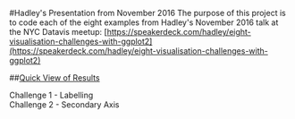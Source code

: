 #Hadley's Presentation from November 2016
The purpose of this project is to code each of the eight examples from Hadley's November 2016 talk at the NYC Datavis meetup: [https://speakerdeck.com/hadley/eight-visualisation-challenges-with-ggplot2](https://speakerdeck.com/hadley/eight-visualisation-challenges-with-ggplot2)

##[Quick View of Results](http://htmlpreview.github.io/?https://github.com/ianfrantz/eight-challenges-ggplot2/blob/master/index.html)

Challenge 1 - Labelling  
Challenge 2 - Secondary Axis